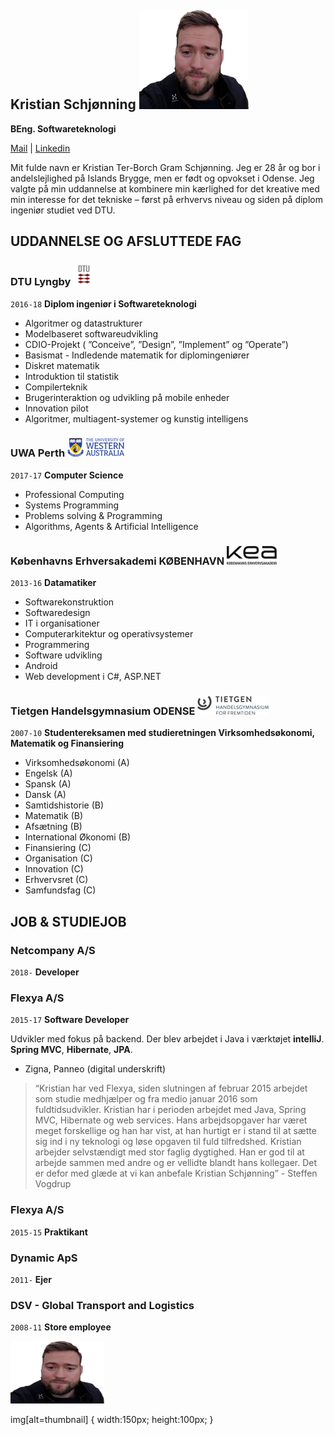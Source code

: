 ## Kristian Schjønning ![thumbnail](https://github.com/krellesch/cv/blob/master/logo/profil_billed.png)
__BEng. Softwareteknologi__
<div id="webaddress">
<a href="mailto:krelleschjoenning@gmail.com">Mail</a>
|
<a href="https://www.linkedin.com/in/kristian-schj%C3%B8nning-93b761105/">Linkedin</a>
</div>

Mit fulde navn er Kristian Ter-Borch Gram Schjønning. Jeg er 28 år og bor i andelslejlighed på Islands Brygge, men er født og opvokset i Odense.
Jeg valgte på min uddannelse at kombinere min kærlighed for det kreative med min interesse for det tekniske – først på erhvervs niveau og siden på diplom ingeniør studiet ved DTU. 

## UDDANNELSE OG AFSLUTTEDE FAG
### DTU Lyngby ![alt text][dtu]
`2016-18`
__Diplom ingeniør i Softwareteknologi__
* Algoritmer og datastrukturer
* Modelbaseret softwareudvikling
* CDIO-Projekt ( ”Conceive”, ”Design”, ”Implement” og ”Operate”)
* Basismat - Indledende matematik for diplomingeniører
* Diskret matematik
* Introduktion til statistik
* Compilerteknik
* Brugerinteraktion og udvikling på mobile enheder
* Innovation pilot
* Algoritmer, multiagent-systemer og kunstig intelligens

### UWA Perth ![alt text][uwa]
`2017-17`
__Computer Science__
* Professional Computing
* Systems Programming
* Problems solving & Programming
* Algorithms, Agents & Artificial Intelligence

### Københavns Erhversakademi KØBENHAVN ![alt text][kea]
`2013-16`
__Datamatiker__
* Softwarekonstruktion
* Softwaredesign
* IT i organisationer
* Computerarkitektur og operativsystemer
* Programmering   
* Software udvikling
* Android
* Web development i C#, ASP.NET

### Tietgen Handelsgymnasium ODENSE ![alt text][tietgen]
`2007-10`
__Studentereksamen med studieretningen Virksomhedsøkonomi, Matematik og Finansiering__
* Virksomhedsøkonomi (A) 
* Engelsk (A)
* Spansk (A)
* Dansk (A) 
* Samtidshistorie (B) 
* Matematik (B)
* Afsætning (B) 
* International Økonomi (B) 
* Finansiering (C) 
* Organisation (C) 
* Innovation (C) 
* Erhvervsret (C) 
* Samfundsfag (C)

## JOB & STUDIEJOB

### Netcompany A/S
`2018-`
__Developer__

### Flexya A/S
`2015-17`
__Software Developer__

Udvikler med fokus på backend. 
Der blev arbejdet i Java i værktøjet **intelliJ**. **Spring MVC**, **Hibernate**, **JPA**.
- Zigna, Panneo (digital underskrift)

> “Kristian har ved Flexya, siden slutningen af februar 2015 arbejdet som studie medhjælper og fra medio januar 2016 som
> fuldtidsudvikler. Kristian har i perioden arbejdet med Java, Spring MVC, Hibernate og web services. Hans arbejdsopgaver har
> været meget forskellige og han har vist, at han hurtigt er i stand til at sætte sig ind i ny teknologi og løse opgaven
> til fuld tilfredshed. Kristian arbejder selvstændigt med stor faglig dygtighed. Han er god til at arbejde sammen med andre
> og er vellidte blandt hans kollegaer. Det er defor med glæde at vi kan anbefale Kristian Schjønning” - Steffen Vogdrup 

### Flexya A/S
`2015-15`
__Praktikant__

### Dynamic ApS
`2011-`
__Ejer__

### DSV - Global Transport and Logistics 
`2008-11`
__Store employee__

<img src="https://github.com/krellesch/cv/blob/master/logo/profil_billed.png" alt="Kitten"
	title="A cute kitten" width="150" height="100" border-radius="50%"/>

[dtu]: https://github.com/krellesch/cv/blob/master/logo/dtu.png "Danmarks tekniske universitet"
[kea]: https://github.com/krellesch/cv/blob/master/logo/kea.png "Københavnserhvers akademi"
[uwa]: https://github.com/krellesch/cv/blob/master/logo/uwa.png "University Of Western Australia"
[tietgen]: https://github.com/krellesch/cv/blob/master/logo/tietgen.png "Tietgen handelsgymnasium"
[profil_billed]: https://github.com/krellesch/cv/blob/master/logo/profil_billed.png "Flot fyr"

img[alt=thumbnail] {
   width:150px;
   height:100px;
}
